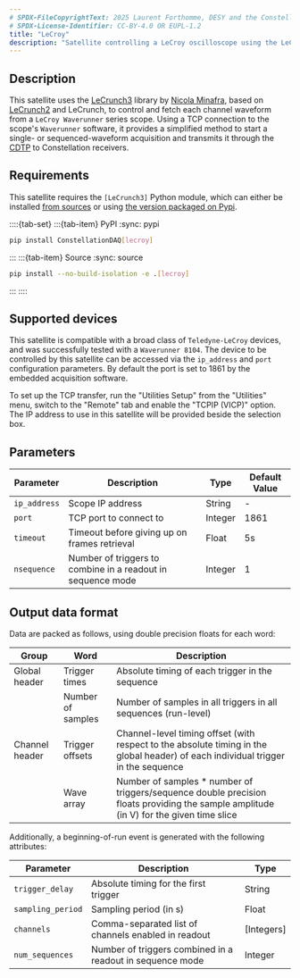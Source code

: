 ```yaml
---
# SPDX-FileCopyrightText: 2025 Laurent Forthomme, DESY and the Constellation authors
# SPDX-License-Identifier: CC-BY-4.0 OR EUPL-1.2
title: "LeCroy"
description: "Satellite controlling a LeCroy oscilloscope using the LeCrunch library"
---
```


## Description

This satellite uses the [LeCrunch3](https://github.com/nminafra/LeCrunch3) library by [Nicola Minafra](https://github.com/nminafra),
based on [LeCrunch2](https://github.com/BenLand100/LeCrunch2) and LeCrunch, to control and fetch each channel waveform from a `LeCroy Waverunner` series scope.
Using a TCP connection to the scope's `Waverunner` software, it provides a simplified method to start a single- or sequenced-waveform acquisition
and transmits it through the [CDTP](https://constellation.pages.desy.de/protocols/cdtp.html) to Constellation receivers.

## Requirements

This satellite requires the `[LeCrunch3]` Python module, which can either be installed [from sources](https://github.com/nminafra/LeCrunch3)
or using [the version packaged on Pypi](https://pypi.org/project/LeCrunch3/).

::::{tab-set}
:::{tab-item} PyPI
:sync: pypi

```sh
pip install ConstellationDAQ[lecroy]
```

:::
:::{tab-item} Source
:sync: source

```sh
pip install --no-build-isolation -e .[lecroy]
```

:::
::::


## Supported devices

This satellite is compatible with a broad class of `Teledyne-LeCroy` devices, and was successfully tested with a `Waverunner 8104`.
The device to be controlled by this satellite can be accessed via the `ip_address` and `port` configuration parameters.
By default the port is set to 1861 by the embedded acquisition software.

To set up the TCP transfer, run the "Utilities Setup" from the "Utilities" menu, switch to the "Remote" tab and enable the "TCPIP (VICP)" option.
The IP address to use in this satellite will be provided beside the selection box.

## Parameters

| Parameter | Description | Type | Default Value |
|-----------|-------------|------|---------------|
| `ip_address` | Scope IP address | String | - |
| `port` | TCP port to connect to | Integer | 1861 |
| `timeout` | Timeout before giving up on frames retrieval | Float | 5s |
| `nsequence` | Number of triggers to combine in a readout in sequence mode | Integer | 1 |

## Output data format

Data are packed as follows, using double precision floats for each word:

| Group | Word | Description |
|-------|------|-------------|
| Global header | Trigger times | Absolute timing of each trigger in the sequence |
|| Number of samples | Number of samples in all triggers in all sequences (run-level) |
| Channel header | Trigger offsets | Channel-level timing offset (with respect to the absolute timing in the global header) of each individual trigger in the sequence |
|| Wave array | Number of samples * number of triggers/sequence double precision floats providing the sample amplitude (in V) for the given time slice |

Additionally, a beginning-of-run event is generated with the following attributes:

| Parameter | Description | Type |
|-----------|-------------|------|
| `trigger_delay` | Absolute timing for the first trigger | String |
| `sampling_period` | Sampling period (in s) | Float |
| `channels` | Comma-separated list of channels enabled in readout | [Integers] |
| `num_sequences` | Number of triggers combined in a readout in sequence mode | Integer |
